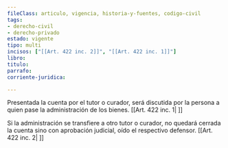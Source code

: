 ```yaml
---
fileClass: articulo, vigencia, historia-y-fuentes, codigo-civil
tags:
- derecho-civil
- derecho-privado
estado: vigente
tipo: multi
incisos: ["[[Art. 422 inc. 2]]", "[[Art. 422 inc. 1]]"]
libro:
titulo:
parrafo:
corriente-juridica:

---
```

Presentada la cuenta por el tutor o curador, será discutida por la persona a quien pase la administración de los bienes. [[Art. 422 inc. 1| ]]

Si la administración se transfiere a otro tutor o curador, no quedará cerrada la cuenta sino con aprobación judicial, oído el respectivo defensor. [[Art. 422 inc. 2| ]]